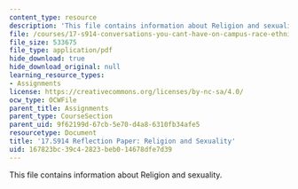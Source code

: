 ```yaml
---
content_type: resource
description: 'This file contains information about Religion and sexuality. '
file: /courses/17-s914-conversations-you-cant-have-on-campus-race-ethnicity-gender-and-identity-spring-2012/167823bc39c42823beb014678dfe7d39_MIT17_S914S12_rel2.pdf
file_size: 533675
file_type: application/pdf
hide_download: true
hide_download_original: null
learning_resource_types:
- Assignments
license: https://creativecommons.org/licenses/by-nc-sa/4.0/
ocw_type: OCWFile
parent_title: Assignments
parent_type: CourseSection
parent_uid: 9f62199d-67cb-5e70-d4a8-6310fb34afe5
resourcetype: Document
title: '17.S914 Reflection Paper: Religion and Sexuality'
uid: 167823bc-39c4-2823-beb0-14678dfe7d39
---
```

This file contains information about Religion and sexuality. 